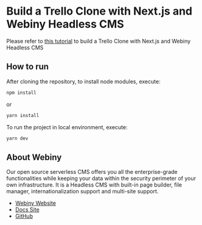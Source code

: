 # Build a Trello Clone with Next.js and Webiny Headless CMS

Please refer to [this tutorial](https://www.webiny.com/blog/build-trello-clone-nextjs-webiny-headless-cms-1-of-2) to build a Trello Clone with Next.js and Webiny Headless CMS

## How to run
After cloning the repository, to install node modules, execute:
```bash
npm install
```
or
```bash
yarn install
```

To run the project in local environment, execute:
```bash
yarn dev
```

## About Webiny

Our open source serverless CMS offers you all the enterprise-grade functionalities while keeping your data within the security perimeter of your own infrastructure. It is a Headless CMS with built-in page builder, file manager, internationalization support and multi-site support.

- [Webiny Website](https://www.webiny.com)
- [Docs Site](https://www.webiny.com/docs/)
- [GitHub](https://github.com/webiny/webiny-js)
